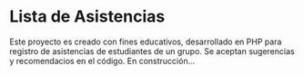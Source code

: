 # Lista de Asistencias
Este proyecto es creado con fines educativos, desarrollado en PHP para registro de asistencias de estudiantes de un grupo.
Se aceptan sugerencias y recomendacios en el código.
En construcción...
